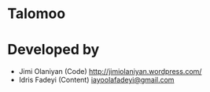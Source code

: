 # Talomoo
# Developed by
* Jimi Olaniyan (Code) http://jimiolaniyan.wordpress.com/ 
* Idris Fadeyi (Content) iayoolafadeyi@gmail.com 
